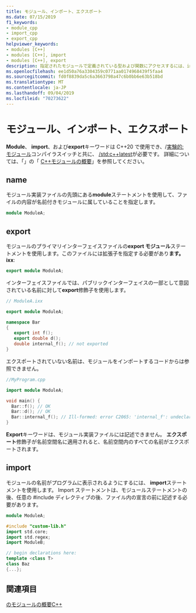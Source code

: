 ```yaml
---
title: モジュール、インポート、エクスポート
ms.date: 07/15/2019
f1_keywords:
- module_cpp
- import_cpp
- export_cpp
helpviewer_keywords:
- modules [C++]
- modules [C++], import
- modules [C++], export
description: 指定されたモジュールで定義されている型および関数にアクセスするには、import ステートメントを使用します。
ms.openlocfilehash: ee1d50a76a3304359c0771aa0174968439f5faa4
ms.sourcegitcommit: fd0f8839da5c6a3663798a47c6b0bb6e63b518bd
ms.translationtype: MT
ms.contentlocale: ja-JP
ms.lasthandoff: 09/04/2019
ms.locfileid: "70273622"
---
```

# <a name="module-import-export"></a>モジュール、インポート、エクスポート

**Module**、 **import**、および**export**キーワードは C++20 で使用でき、/[実験的: モジュール](../build/reference/experimental-module.md)コンパイラスイッチと共に、 [/std:c++latest](../build/reference/std-specify-language-standard-version.md)が必要です。 詳細については、「」の「 [ C++モジュールの概要](modules-cpp.md)」を参照してください。

## <a name="module"></a>name

モジュール実装ファイルの先頭にある**module**ステートメントを使用して、ファイルの内容が名前付きモジュールに属していることを指定します。 

```cpp
module ModuleA;
```

## <a name="export"></a>export

モジュールのプライマリインターフェイスファイルの**export モジュール**ステートメントを使用します。このファイルには拡張子を指定する必要があり**ます。 ixx**:

```cpp
export module ModuleA;
```

インターフェイスファイルでは、パブリックインターフェイスの一部として意図されている名前に対して**export**修飾子を使用します。

```cpp
// ModuleA.ixx

export module ModuleA;

namespace Bar
{
   export int f();
   export double d();
   double internal_f(); // not exported
}
```

エクスポートされていない名前は、モジュールをインポートするコードからは参照できません。

```cpp
//MyProgram.cpp

import module ModuleA;

void main() {
  Bar::f(); // OK
  Bar::d(); // OK
  Bar::internal_f(); // Ill-formed: error C2065: 'internal_f': undeclared identifier
}
```

**Export**キーワードは、モジュール実装ファイルには記述できません。 **エクスポート**修飾子が名前空間名に適用されると、名前空間内のすべての名前がエクスポートされます。

## <a name="import"></a>import

モジュールの名前がプログラムに表示されるようにするには、 **import**ステートメントを使用します。 Import ステートメントは、モジュールステートメントの後、任意の #include ディレクティブの後、ファイル内の宣言の前に記述する必要があります。

```cpp
module ModuleA;

#include "custom-lib.h"
import std.core;
import std.regex;
import ModuleB;

// begin declarations here:
template <class T>
class Baz
{...};
```

## <a name="see-also"></a>関連項目

[のモジュールの概要C++](modules-cpp.md)
